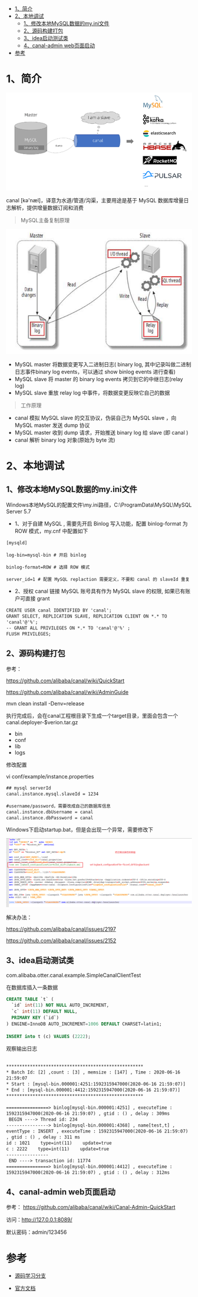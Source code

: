 

<!-- TOC -->

- [1、简介](#1简介)
- [2、本地调试](#2本地调试)
    - [1、修改本地MySQL数据的my.ini文件](#1修改本地mysql数据的myini文件)
    - [2、源码构建打包](#2源码构建打包)
    - [3、idea启动测试类](#3idea启动测试类)
    - [4、canal-admin web页面启动](#4canal-admin-web页面启动)
- [参考](#参考)

<!-- /TOC -->


# 1、简介

![](../../pic/2020-06-16/2020-06-16-21-10-54.png)


canal [kə'næl]，译意为水道/管道/沟渠，主要用途是基于 MySQL 数据库增量日志解析，提供增量数据订阅和消费


> MySQL主备复制原理

![](../../pic/2020-06-16/2020-06-16-21-16-58.png)

- MySQL master 将数据变更写入二进制日志( binary log, 其中记录叫做二进制日志事件binary log events，可以通过 show binlog events 进行查看)
- MySQL slave 将 master 的 binary log events 拷贝到它的中继日志(relay log)
- MySQL slave 重放 relay log 中事件，将数据变更反映它自己的数据


> 工作原理

- canal 模拟 MySQL slave 的交互协议，伪装自己为 MySQL slave ，向 MySQL master 发送 dump 协议
- MySQL master 收到 dump 请求，开始推送 binary log 给 slave (即 canal )
- canal 解析 binary log 对象(原始为 byte 流)



# 2、本地调试


## 1、修改本地MySQL数据的my.ini文件

Windows本地MySQL的配置文件\my.ini路径，C:\ProgramData\MySQL\MySQL Server 5.7

- 1、对于自建 MySQL , 需要先开启 Binlog 写入功能，配置 binlog-format 为 ROW 模式，my.cnf 中配置如下

```
[mysqld]

log-bin=mysql-bin # 开启 binlog

binlog-format=ROW # 选择 ROW 模式

server_id=1 # 配置 MySQL replaction 需要定义，不要和 canal 的 slaveId 重复
```

- 2、授权 canal 链接 MySQL 账号具有作为 MySQL slave 的权限, 如果已有账户可直接 grant


```
CREATE USER canal IDENTIFIED BY 'canal';  
GRANT SELECT, REPLICATION SLAVE, REPLICATION CLIENT ON *.* TO 'canal'@'%';
-- GRANT ALL PRIVILEGES ON *.* TO 'canal'@'%' ;
FLUSH PRIVILEGES;
```


## 2、源码构建打包

参考：

https://github.com/alibaba/canal/wiki/QuickStart

https://github.com/alibaba/canal/wiki/AdminGuide

mvn clean install -Denv=release

执行完成后，会在canal工程根目录下生成一个target目录，里面会包含一个 canal.deployer-$verion.tar.gz

- bin
- conf
- lib
- logs

修改配置

vi conf/example/instance.properties

```
## mysql serverId
canal.instance.mysql.slaveId = 1234

#username/password，需要改成自己的数据库信息
canal.instance.dbUsername = canal  
canal.instance.dbPassword = canal

```

Windows下启动startup.bat，但是会出现一个异常，需要修改下

![](../../pic/2020-06-16/2020-06-16-22-05-00.png)

解决办法：

https://github.com/alibaba/canal/issues/2197

https://github.com/alibaba/canal/issues/2152


## 3、idea启动测试类

com.alibaba.otter.canal.example.SimpleCanalClientTest

在数据库插入一条数据

```sql
CREATE TABLE `t` (
  `id` int(11) NOT NULL AUTO_INCREMENT,
  `c` int(11) DEFAULT NULL,
  PRIMARY KEY (`id`)
) ENGINE=InnoDB AUTO_INCREMENT=1006 DEFAULT CHARSET=latin1;

INSERT into t (c) VALUES (2222);
```

观察输出日志

```

****************************************************
* Batch Id: [2] ,count : [3] , memsize : [147] , Time : 2020-06-16 21:59:07
* Start : [mysql-bin.000001:4251:1592315947000(2020-06-16 21:59:07)] 
* End : [mysql-bin.000001:4412:1592315947000(2020-06-16 21:59:07)] 
****************************************************

================> binlog[mysql-bin.000001:4251] , executeTime : 1592315947000(2020-06-16 21:59:07) , gtid : () , delay : 309ms
 BEGIN ----> Thread id: 234
----------------> binlog[mysql-bin.000001:4368] , name[test,t] , eventType : INSERT , executeTime : 1592315947000(2020-06-16 21:59:07) , gtid : () , delay : 311 ms
id : 1021    type=int(11)    update=true
c : 2222    type=int(11)    update=true
----------------
 END ----> transaction id: 11774
================> binlog[mysql-bin.000001:4412] , executeTime : 1592315947000(2020-06-16 21:59:07) , gtid : () , delay : 312ms
```

## 4、canal-admin web页面启动

参考： https://github.com/alibaba/canal/wiki/Canal-Admin-QuickStart

访问：http://127.0.0.1:8089/

默认密码：admin/123456

 


# 参考

- [源码学习分支](https://github.com/lishuai2016/canal/tree/b_f_1.1.4_20200616)

- [官方文档](https://github.com/alibaba/canal/wiki)